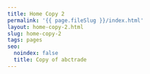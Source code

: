 ```yaml
---
title: Home Copy 2
permalink: '{{ page.fileSlug }}/index.html'
layout: home-copy-2.html
slug: home-copy-2
tags: pages
seo:
  noindex: false
  title: Copy of abctrade
---
```



